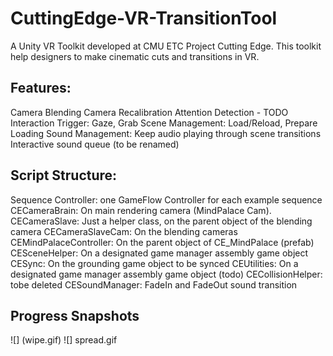 # CuttingEdge-VR-TransitionTool
A Unity VR Toolkit developed at CMU ETC Project Cutting Edge. This toolkit help designers to make cinematic cuts and transitions in VR. 

## Features:
Camera Blending
Camera Recalibration
Attention Detection - TODO
Interaction Trigger: Gaze, Grab
Scene Management:  Load/Reload, Prepare Loading
Sound Management: 
Keep audio playing through scene transitions
Interactive sound queue (to be renamed)

## Script Structure:
Sequence Controller: one GameFlow Controller for each example sequence
CECameraBrain: On main rendering camera (MindPalace Cam).
CECameraSlave: Just a helper class, on the parent object of the blending camera
CECameraSlaveCam: On the blending cameras
CEMindPalaceController: On the parent object of CE_MindPalace (prefab)
CESceneHelper: On a designated game manager assembly game object
CESync: On the grounding game object to be synced
CEUtilities: On a designated game manager assembly game object (todo)
CECollisionHelper: tobe deleted
CESoundManager: FadeIn and FadeOut sound transition


## Progress Snapshots
![] (wipe.gif)
![] spread.gif
